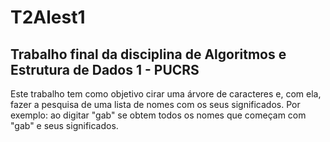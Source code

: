 # T2Alest1
## Trabalho final da disciplina de Algoritmos e Estrutura de Dados 1 - PUCRS

Este trabalho tem como objetivo cirar uma árvore de caracteres e, com ela, fazer a pesquisa de uma lista de nomes com os seus significados. Por exemplo: ao digitar "gab" se obtem todos os nomes que começam com "gab" e seus significados.

